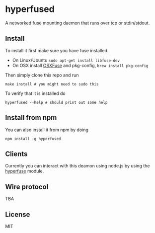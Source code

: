 # hyperfused

A networked fuse mounting daemon that runs over tcp or stdin/stdout.

## Install

To install it first make sure you have fuse installed.

* On Linux/Ubuntu `sudo apt-get install libfuse-dev`
* On OSX install [OSXFuse](http://osxfuse.github.com/) and pkg-config, `brew install pkg-config`

Then simply clone this repo and run

```
make install # you might need to sudo this
```

To verify that it is installed do

```
hyperfused --help # should print out some help
```

## Install from npm

You can also install it from npm by doing

```
npm install -g hyperfused
```

## Clients

Currently you can interact with this deamon using node.js by using the [hyperfuse](https://github.com/mafintosh/hyperfuse) module.

## Wire protocol

TBA

## License

MIT
